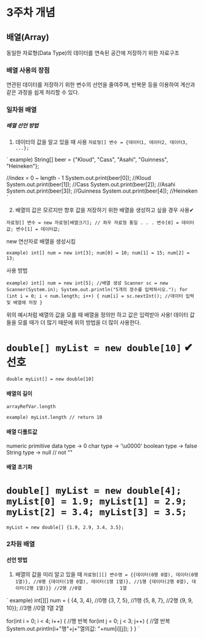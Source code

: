 # 3주차 개념
## 배열(Array)
동일한 자료형(Data Type)의 데이터를 연속된 공간에 저장하기 위한 자료구조

### 배열 사용의 장점
연관된 데이터를 저장하기 위한 변수의 선언을 줄여주며, 반복문 등을 이용하여 계산과 같은 과정을 쉽게 처리할 수 있다.


### 일차원 배열
##### 배열 선언 방법

1) 데이터의 값을 알고 있을 때 사용
`
자료형[] 변수 = {데이터1, 데이터2, 데이터3, ...};
`

`
example)
String[] beer = {"Kloud", "Cass", "Asahi", "Guinness", "Heineken"};

//index = 0 ~ length - 1
System.out.print(beer[0]); //Kloud
System.out.print(beer[1]); //Cass
System.out.print(beer[2]); //Asahi
System.out.print(beer[3]); //Guinness
System.out.print(beer[4]); //Heineken
`

2) 배열의 값은 모르지만 향후 값을 저장하기 위한 배열을 생성하고 싶을 경우 사용✔

`
자료형[] 변수 = new 자료형[배열크기]; // 좌우 자료형 통일
.
.
.
변수[0] = 데이터값;
변수[1] = 데이터값;
`

new 연산자로 배열을 생성시킴

`
example)
int[] num = new int[3];
num[0] = 10;
num[1] = 15;
num[2] = 13;
`

사용 방법

`
example)
int[] num = new int[5]; //배열 생성
Scanner sc = new Scanner(System.in);
System.out.println("5개의 정수를 입력하시오.");
for (int i = 0; i < num.length; i++)
{
  num[i] = sc.nextInt(); //데이터 입력 및 배열에 저장
}
`

위의 예시처럼 배열의 값을 모를 때 배열을 정의만 하고 값은 입력받아 사용!
데이터 값들을 모를 때가 더 많기 때문에 위의 방법을 더 많이 사용한다.

`double[] myList = new double[10]` ✔선호
=
`double myList[] = new double[10]`


#### 배열의 길이

`
arrayRefVar.length
`

`
example)
myList.length // return 10
`

#### 배열 디폴트값

numeric primitive data type -> 0
char type -> '\u0000'
boolean type -> false
String type -> null // not ""

#### 배열 초기화
`
double[] myList = new double[4];
myList[0] = 1.9;
myList[1] = 2.9;
myList[2] = 3.4;
myList[3] = 3.5;
`
=
`
myList = new double[] {1.9, 2.9, 3.4, 3.5};
`

### 2차원 배열

#### 선언 방법

1) 배열의 값을 미리 알고 있을 때
`
자료형[][] 변수명 = {{데이터(0행 0열), 데이터(0행1열)}, //0행
				{데이터(1행 0열), 데이터(1행 1열)}, //1행
				{데이터(2행 0열), 데이터(2행 1열)}} //2행
        //0열              1열
`

`
example)
int[][] num = { {4, 3, 4}, //0행
                {3, 7, 5}, //1행
                {5, 8, 7}, //2행
                {9, 9, 10}}; //3행
               //0열 1열 2열
               
for(int i = 0; i < 4; i++) { //행 반복
  for(int j = 0; j < 3; j++) { //열 반복
    System.out.println(i+"행"+j+"열의값: "+num[i][j]);
  }
}
`
